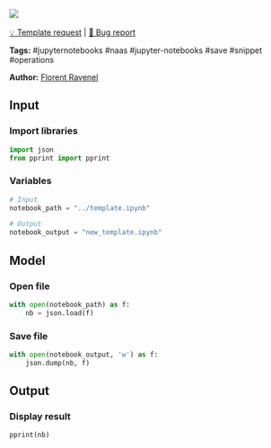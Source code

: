 <a href="https://app.naas.ai/user-redirect/naas/downloader?url=https://raw.githubusercontent.com/jupyter-naas/awesome-notebooks/master/Jupyter%20Notebooks/Jupyter_Notebooks_Save_file_ipynb.ipynb" target="_parent"><img src="https://naasai-public.s3.eu-west-3.amazonaws.com/open_in_naas.svg"/></a><br><br><a href="https://github.com/jupyter-naas/awesome-notebooks/issues/new?assignees=&labels=&template=template-request.md&title=Tool+-+Action+of+the+notebook+">💡 Template request</a> | <a href="https://github.com/jupyter-naas/awesome-notebooks/issues/new?assignees=&labels=&template=bug_report.md&title=">🚨 Bug report</a>

**Tags:** #jupyternotebooks #naas #jupyter-notebooks #save #snippet #operations

**Author:** [Florent Ravenel](https://www.linkedin.com/in/florent-ravenel/)

## Input

### Import libraries


```python
import json
from pprint import pprint
```

### Variables


```python
# Input
notebook_path = "../template.ipynb"

# Output
notebook_output = "new_template.ipynb"
```

## Model

### Open file


```python
with open(notebook_path) as f:
    nb = json.load(f)
```

### Save file


```python
with open(notebook_output, 'w') as f:
    json.dump(nb, f)
```

## Output

### Display result


```python
pprint(nb)
```
